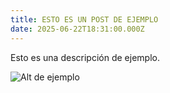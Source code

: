```yaml
---
title: ESTO ES UN POST DE EJEMPLO
date: 2025-06-22T18:31:00.000Z
---
```

E﻿sto es una descripción de ejemplo.

![Alt de ejemplo](https://ucarecdn.com/d08a28ea-eb5c-421c-90fd-c034ad4be21e/ "Esta es una imagen de ejemplo")